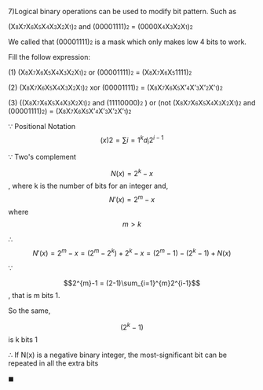 7)Logical binary operations can be used to modify bit pattern. Such as

(X<font size="1">8</font>X<font size="1">7</font>X<font size="1">6</font>X<font size="1">5</font>X<font size="1">4</font>X<font size="1">3</font>X<font size="1">2</font>X<font size="1">1</font>)<font size="1">2</font> and (00001111)<font size="1">2</font> = (0000X<font size="1">4</font>X<font size="1">3</font>X<font size="1">2</font>X<font size="1">1</font>)<font size="1">2</font>

We called that (00001111)<font size="1">2</font>
is a mask which only makes low 4 bits to work.

Fill the follow expression:

(1) (X<font size="1">8</font>X<font size="1">7</font>X<font size="1">6</font>X<font size="1">5</font>X<font size="1">4</font>X<font size="1">3</font>X<font size="1">2</font>X<font size="1">1</font>)<font size="1">2</font> or (00001111)<font size="1">2</font> = (X<font size="1">8</font>X<font size="1">7</font>X<font size="1">6</font>X<font size="1">5</font>1111)<font size="1">2</font>

(2) (X<font size="1">8</font>X<font size="1">7</font>X<font size="1">6</font>X<font size="1">5</font>X<font size="1">4</font>X<font size="1">3</font>X<font size="1">2</font>X<font size="1">1</font>)<font size="1">2</font>
xor (00001111)<font size="1">2</font> = (X<font size="1">8</font>X<font size="1">7</font>X<font size="1">6</font>X<font size="1">5</font>X’<font size="1">4</font>X’<font size="1">3</font>X’<font size="1">2</font>X’<font size="1">1</font>)<font size="1">2</font>

(3) ((X<font size="1">8</font>X<font size="1">7</font>X<font size="1">6</font>X<font size="1">5</font>X<font size="1">4</font>X<font size="1">3</font>X<font size="1">2</font>X<font size="1">1</font>)<font size="1">2</font> and (11110000)<font size="1">2</font> )
or (not (X<font size="1">8</font>X<font size="1">7</font>X<font size="1">6</font>X<font size="1">5</font>X<font size="1">4</font>X<font size="1">3</font>X<font size="1">2</font>X<font size="1">1</font>)<font size="1">2</font>
and (00001111)<font size="1">2</font>) = (X<font size="1">8</font>X<font size="1">7</font>X<font size="1">6</font>X<font size="1">5</font>X’<font size="1">4</font>X’<font size="1">3</font>X’<font size="1">2</font>X’<font size="1">1</font>)<font size="1">2</font>


$\because$ Positional Notation $${(x)}{2} = \sum{i=1}^{k}d_{i}2^{i-1}$$

$\because$ Two's complement

$$N(x) = 2^{k} - x$$, where k is the number of bits for an integer and, $$N'(x) = 2^{m} - x$$ where $$m > k$$

$\therefore$ $$N'(x) = 2^{m} - x = (2^{m} - 2^{k}) + 2^{k} - x = (2^{m}-1) - (2^{k}-1) + N(x)$$

$\because$ 

$$2^{m}-1 = (2-1)\sum_{i=1}^{m}2^{i-1}$$, that is m bits 1. 

So the same, 

$$(2^{k}-1)$$ is k bits 1

$\therefore$ If N(x) is a negative binary integer, the most-significant bit can be repeated in all the extra bits

$\blacksquare$